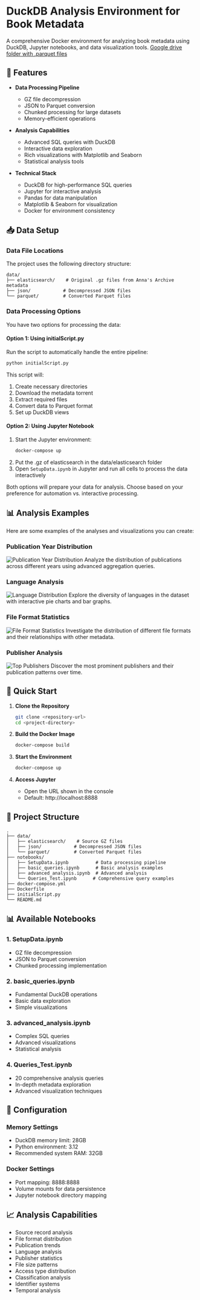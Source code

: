 # DuckDB Analysis Environment for Book Metadata

A comprehensive Docker environment for analyzing book metadata using DuckDB, Jupyter notebooks, and data visualization tools.
[Google drive folder with .parquet files](https://drive.google.com/drive/folders/1Z8gC0HPT5LTJaV-0_UtwlkBZXMNof4xM?usp=sharing)

## 🌟 Features

- **Data Processing Pipeline**
  - GZ file decompression
  - JSON to Parquet conversion
  - Chunked processing for large datasets
  - Memory-efficient operations

- **Analysis Capabilities**
  - Advanced SQL queries with DuckDB
  - Interactive data exploration
  - Rich visualizations with Matplotlib and Seaborn
  - Statistical analysis tools

- **Technical Stack**
  - DuckDB for high-performance SQL queries
  - Jupyter for interactive analysis
  - Pandas for data manipulation
  - Matplotlib & Seaborn for visualization
  - Docker for environment consistency

## 📥 Data Setup

### Data File Locations
The project uses the following directory structure:
```
data/
├── elasticsearch/    # Original .gz files from Anna's Archive metadata
├── json/            # Decompressed JSON files
└── parquet/         # Converted Parquet files
```

### Data Processing Options

You have two options for processing the data:

#### Option 1: Using initialScript.py
Run the script to automatically handle the entire pipeline:
```bash
python initialScript.py
```

This script will:
1. Create necessary directories
2. Download the metadata torrent
3. Extract required files
4. Convert data to Parquet format
5. Set up DuckDB views

#### Option 2: Using Jupyter Notebook
1. Start the Jupyter environment:
   ```bash
   docker-compose up
   ```
2. Put the .gz of elasticsearch in the data/elasticsearch folder
3. Open `SetupData.ipynb` in Jupyter and run all cells to process the data interactively

Both options will prepare your data for analysis. Choose based on your preference for automation vs. interactive processing.

## 📊 Analysis Examples

Here are some examples of the analyses and visualizations you can create:

### Publication Year Distribution
![Publication Year Distribution](https://ibb.co/jvF9BrqT)
Analyze the distribution of publications across different years using advanced aggregation queries.

### Language Analysis
![Language Distribution](https://example.com/images/language_dist.png)
Explore the diversity of languages in the dataset with interactive pie charts and bar graphs.

### File Format Statistics
![File Format Statistics](https://example.com/images/file_formats.png)
Investigate the distribution of different file formats and their relationships with other metadata.

### Publisher Analysis
![Top Publishers](https://example.com/images/top_publishers.png)
Discover the most prominent publishers and their publication patterns over time.

## 🚀 Quick Start

1. **Clone the Repository**
   ```bash
   git clone <repository-url>
   cd <project-directory>
   ```

2. **Build the Docker Image**
   ```bash
   docker-compose build
   ```

3. **Start the Environment**
   ```bash
   docker-compose up
   ```

4. **Access Jupyter**
   - Open the URL shown in the console
   - Default: http://localhost:8888

## 📁 Project Structure

```
.
├── data/
│   ├── elasticsearch/    # Source GZ files
│   ├── json/            # Decompressed JSON files
│   └── parquet/         # Converted Parquet files
├── notebooks/
│   ├── SetupData.ipynb          # Data processing pipeline
│   ├── basic_queries.ipynb      # Basic analysis examples
│   ├── advanced_analysis.ipynb  # Advanced analysis
│   └── Queries_Test.ipynb      # Comprehensive query examples
├── docker-compose.yml
├── Dockerfile
├── initialScript.py
└── README.md
```

## 📊 Available Notebooks

### 1. SetupData.ipynb
- GZ file decompression
- JSON to Parquet conversion
- Chunked processing implementation

### 2. basic_queries.ipynb
- Fundamental DuckDB operations
- Basic data exploration
- Simple visualizations

### 3. advanced_analysis.ipynb
- Complex SQL queries
- Advanced visualizations
- Statistical analysis

### 4. Queries_Test.ipynb
- 20 comprehensive analysis queries
- In-depth metadata exploration
- Advanced visualization techniques

## 🔧 Configuration

### Memory Settings
- DuckDB memory limit: 28GB
- Python environment: 3.12
- Recommended system RAM: 32GB

### Docker Settings
- Port mapping: 8888:8888
- Volume mounts for data persistence
- Jupyter notebook directory mapping

## 📈 Analysis Capabilities

- Source record analysis
- File format distribution
- Publication trends
- Language analysis
- Publisher statistics
- File size patterns
- Access type distribution
- Classification analysis
- Identifier systems
- Temporal analysis
